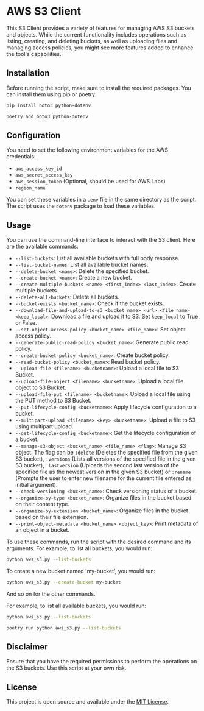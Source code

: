 # AWS S3 Client

This S3 Client provides a variety of features for managing AWS S3 buckets and objects. While the current functionality includes operations such as listing, creating, and deleting buckets, as well as uploading files and managing access policies, you might see more features added to enhance the tool's capabilities.

## Installation

Before running the script, make sure to install the required packages. You can install them using pip or poetry:

```bash
pip install boto3 python-dotenv
```
```bash
poetry add boto3 python-dotenv
```

## Configuration

You need to set the following environment variables for the AWS credentials:

- `aws_access_key_id`
- `aws_secret_access_key`
- `aws_session_token` (Optional, should be used for AWS Labs)
- `region_name` 

You can set these variables in a `.env` file in the same directory as the script. The script uses the `dotenv` package to load these variables.

## Usage

You can use the command-line interface to interact with the S3 client. Here are the available commands:

- `--list-buckets`: List all available buckets with full body response.
- `--list-bucket-names`: List all available bucket names.
- `--delete-bucket <name>`: Delete the specified bucket.
- `--create-bucket <name>`: Create a new bucket.
- `--create-multiple-buckets <name> <first_index> <last_index>`: Create multiple buckets.
- `--delete-all-buckets`: Delete all buckets.
- `--bucket-exists <bucket_name>`: Check if the bucket exists.
- `--download-file-and-upload-to-s3 <bucket_name> <url> <file_name> <keep_local>`: Download a file and upload it to S3. Set `keep_local` to True or False.
- `--set-object-access-policy <bucket_name> <file_name>`: Set object access policy.
- `--generate-public-read-policy <bucket_name>`: Generate public read policy.
- `--create-bucket-policy <bucket_name>`: Create bucket policy.
- `--read-bucket-policy <bucket_name>`: Read bucket policy.
- `--upload-file <filename> <bucketname>`: Upload a local file to S3 Bucket.
- `--upload-file-object <filename> <bucketname>`: Upload a local file object to S3 Bucket.
- `--upload-file-put <filename> <bucketname>`: Upload a local file using the PUT method to S3 Bucket.
- `--put-lifecycle-config <bucketname>`: Apply lifecycle configuration to a bucket.
- `--multipart-upload <filename> <key> <bucketname>`: Upload a file to S3 using multipart upload.
- `--get-lifecycle-config <bucketname>`: Get the lifecycle configuration of a bucket.
- `--manage-s3-object <bucket_name> <file_name> <flag>`: Manage S3 object. The flag can be `:delete` (Deletes the specified file from the given S3 bucket), `:versions` (Lists all versions of the specified file in the given S3 bucket), `:lastversion` (Uploads the second last version of the specified file as the newest version in the given S3 bucket) or `:rename` (Prompts the user to enter new filename for the current file entered as initial argument).
- `--check-versioning <bucket_name>`: Check versioning status of a bucket.
- `--organize-by-type <bucket_name>`: Organize files in the bucket based on their content type.
- `--organize-by-extension <bucket_name>`: Organize files in the bucket based on their file extension.
- `--print-object-metadata <bucket_name> <object_key>`: Print metadata of an object in a bucket.

To use these commands, run the script with the desired command and its arguments. For example, to list all buckets, you would run:

```bash
python aws_s3.py --list-buckets
```

To create a new bucket named 'my-bucket', you would run:

```bash
python aws_s3.py --create-bucket my-bucket
```

And so on for the other commands.

For example, to list all available buckets, you would run:

```bash
python aws_s3.py --list-buckets
```
```bash
poetry run python aws_s3.py --list-buckets
```

## Disclaimer

Ensure that you have the required permissions to perform the operations on the S3 buckets. Use this script at your own risk.

## License

This project is open source and available under the [MIT License](LICENSE).
